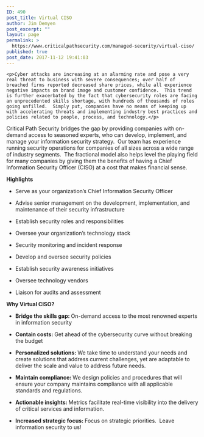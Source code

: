 ```yaml
---
ID: 490
post_title: Virtual CISO
author: Jim Demyen
post_excerpt: ""
layout: page
permalink: >
  https://www.criticalpathsecurity.com/managed-security/virtual-ciso/
published: true
post_date: 2017-11-12 19:41:03
---
```


	<p>Cyber attacks are increasing at an alarming rate and pose a very real threat to business with severe consequences; over half of breached firms reported decreased share prices, while all experience negative impacts on brand image and customer confidence.  This trend is further exacerbated by the fact that cybersecurity roles are facing an unprecedented skills shortage, with hundreds of thousands of roles going unfilled.  Simply put, companies have no means of keeping up with accelerating threats and implementing industry best practices and policies related to people, process, and technology.</p>
<p>Critical Path Security bridges the gap by providing companies with on-demand access to seasoned experts, who can develop, implement, and manage your information security strategy.  Our team has experience running security operations for companies of all sizes across a wide range of industry segments.  The fractional model also helps level the playing field for many companies by giving them the benefits of having a Chief Information Security Officer (CISO) at a cost that makes financial sense.</p>
<p><strong>Highlights</strong></p>
<ul>
<li>Serve as your organization’s Chief Information Security Officer</li>
</ul>
<ul>
<li>Advise senior management on the development, implementation, and maintenance of their security infrastructure</li>
</ul>
<ul>
<li>Establish security roles and responsibilities</li>
</ul>
<ul>
<li>Oversee your organization’s technology stack</li>
</ul>
<ul>
<li>Security monitoring and incident response</li>
</ul>
<ul>
<li>Develop and oversee security policies</li>
</ul>
<ul>
<li>Establish security awareness initiatives</li>
</ul>
<ul>
<li>Oversee technology vendors</li>
</ul>
<ul>
<li>Liaison for audits and assessment</li>
</ul>
<p><strong>Why Virtual CISO?</strong></p>
<ul>
<li><b>Bridge the skills gap: </b>On-demand access to the most renowned experts in information security</li>
</ul>
<ul>
<li><b>Contain costs: </b>Get ahead of the cybersecurity curve without breaking the budget</li>
</ul>
<ul>
<li><b>Personalized solutions: </b>We take time to understand your needs and create solutions that address current challenges, yet are adaptable to deliver the scale and value to address future needs.</li>
</ul>
<ul>
<li><b>Maintain compliance: </b>We design policies and procedures that will ensure your company maintains compliance with all applicable standards and regulations.</li>
</ul>
<ul>
<li><b>Actionable insights: </b>Metrics facilitate real-time visibility into the delivery of critical services and information.</li>
</ul>
<ul>
<li><b>Increased strategic focus: </b>Focus on strategic priorities.  Leave information security to us!</li>
</ul>
<p>&nbsp;</p>